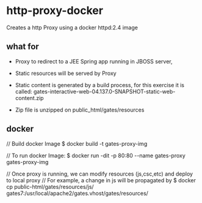 # http-proxy-docker

Creates a http Proxy using a docker httpd:2.4 image

## what for
- Proxy to redirect to a JEE Spring app running in JBOSS server, 
- Static resources will be served by Proxy

- Static content is generated by a build process, for this exercise it is called:
gates-interactive-web-04.137.0-SNAPSHOT-static-web-content.zip

- Zip file is unzipped on public_html/gates/resources

## docker 

// Build docker Image
$ docker build -t gates-proxy-img

// To run docker Image:
$ docker run -dit -p 80:80 --name gates-proxy gates-proxy-img

// Once proxy is running, we can modify resources (js,csc,etc) and deploy to local proxy
// For example, a change in js will be propagated by
$ docker cp public-html/gates/resources/js/ gates7:/usr/local/apache2/gates.vhost/gates/resources/